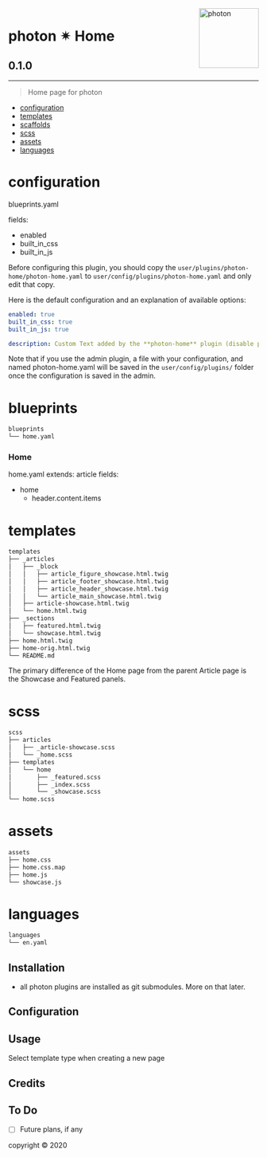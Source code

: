 <a href="https://photon-platform.net/">
    <img src="https://photon-platform.net/user/images/photon-logo-banner.png" alt="photon" title="photon" align="right" height="120" />
</a>


# photon ✴ Home

## 0.1.0

---


> Home page for photon

- [configuration](#configuration)
- [templates](#templates)
- [scaffolds](#scaffolds)
- [scss](#scss)
- [assets](#assets)
- [languages](#languages)

# configuration
blueprints.yaml

fields:
- enabled
- built_in_css
- built_in_js

Before configuring this plugin, you should copy the `user/plugins/photon-home/photon-home.yaml` to `user/config/plugins/photon-home.yaml` and only edit that copy.

Here is the default configuration and an explanation of available options:

```yaml
enabled: true
built_in_css: true
built_in_js: true

description: Custom Text added by the **photon-home** plugin (disable plugin to remove)
```

Note that if you use the admin plugin, a file with your configuration, and named photon-home.yaml will be saved in the `user/config/plugins/` folder once the configuration is saved in the admin.


# blueprints

```sh
blueprints
└── home.yaml
```

### Home
home.yaml
extends: article
fields:
- home
  - header.content.items

# templates

```sh
templates
├── _articles
│   ├── _block
│   │   ├── article_figure_showcase.html.twig
│   │   ├── article_footer_showcase.html.twig
│   │   ├── article_header_showcase.html.twig
│   │   └── article_main_showcase.html.twig
│   ├── article-showcase.html.twig
│   └── home.html.twig
├── _sections
│   ├── featured.html.twig
│   └── showcase.html.twig
├── home.html.twig
├── home-orig.html.twig
└── README.md
```
The primary difference of the Home page from the parent Article page is the Showcase and Featured panels.

# scss

```sh
scss
├── articles
│   ├── _article-showcase.scss
│   └── _home.scss
├── templates
│   └── home
│       ├── _featured.scss
│       ├── _index.scss
│       └── _showcase.scss
└── home.scss
```

# assets

```sh
assets
├── home.css
├── home.css.map
├── home.js
└── showcase.js
```

# languages

```sh
languages
└── en.yaml
```


## Installation

- all photon plugins are installed as git submodules. More on that later.



## Configuration


## Usage

Select template type when creating a new page

## Credits


## To Do

- [ ] Future plans, if any


copyright &copy; 2020
